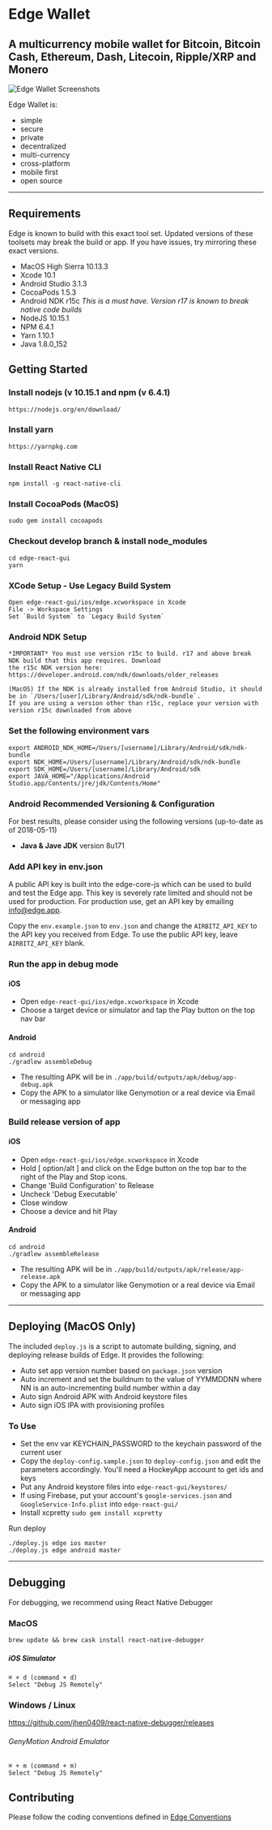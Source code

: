 # Edge Wallet

## A multicurrency mobile wallet for Bitcoin, Bitcoin Cash, Ethereum, Dash, Litecoin, Ripple/XRP and Monero

![Edge Wallet Screenshots](https://cdn-images-1.medium.com/max/1600/1*xMZMuK0_jGNZNzduvggsdw.png)

Edge Wallet is:

- simple
- secure
- private
- decentralized
- multi-currency
- cross-platform
- mobile first
- open source

---

## Requirements

Edge is known to build with this exact tool set. Updated versions of these toolsets may break the build or app. If you have issues, try mirroring these exact versions.

- MacOS High Sierra 10.13.3
- Xcode 10.1
- Android Studio 3.1.3
- CocoaPods 1.5.3
- Android NDK r15c _This is a must have. Version r17 is known to break native code builds_
- NodeJS 10.15.1
- NPM 6.4.1
- Yarn 1.10.1
- Java 1.8.0_152

## Getting Started

### Install nodejs (v 10.15.1 and npm (v 6.4.1)

    https://nodejs.org/en/download/

### Install yarn

    https://yarnpkg.com

### Install React Native CLI

    npm install -g react-native-cli

### Install CocoaPods (MacOS)

    sudo gem install cocoapods

### Checkout develop branch & install node_modules

    cd edge-react-gui
    yarn

### XCode Setup - Use Legacy Build System

    Open edge-react-gui/ios/edge.xcworkspace in Xcode
    File -> Workspace Settings
    Set `Build System` to `Legacy Build System`

### Android NDK Setup

    *IMPORTANT* You must use version r15c to build. r17 and above break NDK build that this app requires. Download
    the r15c NDK version here: https://developer.android.com/ndk/downloads/older_releases

    (MacOS) If the NDK is already installed from Android Studio, it should be in `/Users/[user]/Library/Android/sdk/ndk-bundle`.
    If you are using a version other than r15c, replace your version with version r15c downloaded from above

### Set the following environment vars

    export ANDROID_NDK_HOME=/Users/[username]/Library/Android/sdk/ndk-bundle
    export NDK_HOME=/Users/[username]/Library/Android/sdk/ndk-bundle
    export SDK_HOME=/Users/[username]/Library/Android/sdk
    export JAVA_HOME="/Applications/Android Studio.app/Contents/jre/jdk/Contents/Home"

### Android Recommended Versioning & Configuration

For best results, please consider using the following versions (up-to-date as of 2018-05-11)

- **Java & Jave JDK** version 8u171

### Add API key in env.json

A public API key is built into the edge-core-js which can be used to build and test the Edge app. This key is severely rate limited and should not be used for production. For production use, get an API key by emailing info@edge.app.

Copy the `env.example.json` to `env.json` and change the `AIRBITZ_API_KEY` to the API key you received from Edge. To use the public API key, leave `AIRBITZ_API_KEY` blank.

### Run the app in debug mode

#### iOS

- Open `edge-react-gui/ios/edge.xcworkspace` in Xcode
- Choose a target device or simulator and tap the Play button on the top nav bar

#### Android

    cd android
    ./gradlew assembleDebug

- The resulting APK will be in `./app/build/outputs/apk/debug/app-debug.apk`
- Copy the APK to a simulator like Genymotion or a real device via Email or messaging app

### Build release version of app

#### iOS

- Open `edge-react-gui/ios/edge.xcworkspace` in Xcode
- Hold [ option/alt ] and click on the Edge button on the top bar to the right of the Play and Stop icons.
- Change 'Build Configuration' to Release
- Uncheck 'Debug Executable'
- Close window
- Choose a device and hit Play

#### Android

    cd android
    ./gradlew assembleRelease

- The resulting APK will be in `./app/build/outputs/apk/release/app-release.apk`
- Copy the APK to a simulator like Genymotion or a real device via Email or messaging app

---

## Deploying (MacOS Only)

The included `deploy.js` is a script to automate building, signing, and deploying release builds of Edge. It provides
the following:

- Auto set app version number based on `package.json` version
- Auto increment and set the buildnum to the value of YYMMDDNN where NN is an auto-incrementing build number within a day
- Auto sign Android APK with Android keystore files
- Auto sign iOS IPA with provisioning profiles

### To Use

- Set the env var KEYCHAIN_PASSWORD to the keychain password of the current user
- Copy the `deploy-config.sample.json` to `deploy-config.json` and edit the parameters accordingly. You'll need a HockeyApp account to get ids and keys
- Put any Android keystore files into `edge-react-gui/keystores/`
- If using Firebase, put your account's `google-services.json` and `GoogleService-Info.plist` into `edge-react-gui/`
- Install xcpretty `sudo gem install xcpretty`

Run deploy

    ./deploy.js edge ios master
    ./deploy.js edge android master

---

## Debugging

For debugging, we recommend using React Native Debugger

### MacOS

`brew update && brew cask install react-native-debugger`

##### iOS Simulator

    ⌘ + d (command + d)
    Select "Debug JS Remotely"

### Windows / Linux

https://github.com/jhen0409/react-native-debugger/releases

###### GenyMotion Android Emulator

    ⌘ + m (command + m)
    Select "Debug JS Remotely"

## Contributing

Please follow the coding conventions defined in [Edge Conventions](https://github.com/Airbitz/edge-conventions)
